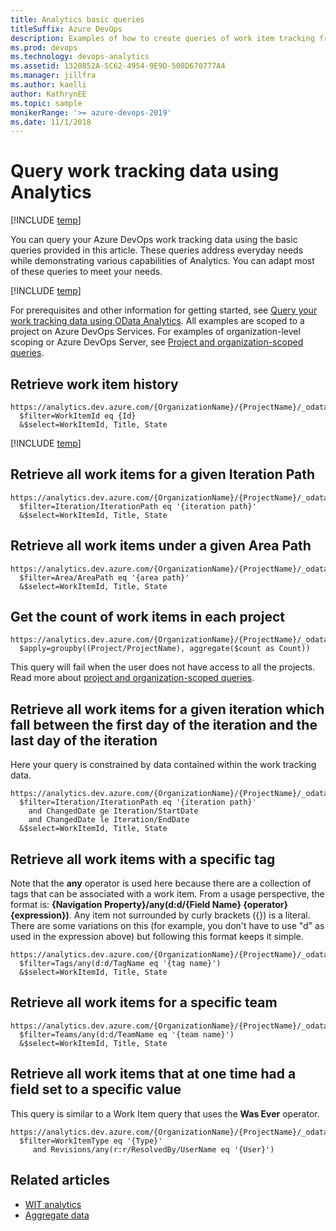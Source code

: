```yaml
---
title: Analytics basic queries
titleSuffix: Azure DevOps  
description: Examples of how to create queries of work item tracking from Analytics for Azure DevOps
ms.prod: devops
ms.technology: devops-analytics
ms.assetid: 1320852A-5C62-4954-9E9D-508D670777A4
ms.manager: jillfra
ms.author: kaelli
author: KathrynEE
ms.topic: sample
monikerRange: '>= azure-devops-2019'
ms.date: 11/1/2018
---
```


# Query work tracking data using Analytics  

[!INCLUDE [temp](../_shared/version-azure-devops.md)] 

You can query your Azure DevOps work tracking data using the basic queries provided in this article. These queries address everyday needs while demonstrating various capabilities of 
Analytics. You can adapt most of these queries to meet your needs.

[!INCLUDE [temp](../_shared/analytics-preview.md)]

For prerequisites and other information for getting started, see [Query your work tracking data using OData Analytics](wit-analytics.md). All examples are scoped to a project on Azure DevOps Services. For examples of organization-level scoping or Azure DevOps Server, see [Project and organization-scoped queries](account-scoped-queries.md).

<a id="history" />

## Retrieve work item history

```OData
https://analytics.dev.azure.com/{OrganizationName}/{ProjectName}/_odata/{version}//WorkItemRevisions?
  $filter=WorkItemId eq {Id}
  &$select=WorkItemId, Title, State
```
[!INCLUDE [temp](../_shared/api-versioning.md)]

<a id="iteration" />

## Retrieve all work items for a given Iteration Path 

```OData
https://analytics.dev.azure.com/{OrganizationName}/{ProjectName}/_odata/{version}//WorkItems?
  $filter=Iteration/IterationPath eq '{iteration path}'
  &$select=WorkItemId, Title, State
```

<a id="area" />

## Retrieve all work items under a given Area Path 

```OData
https://analytics.dev.azure.com/{OrganizationName}/{ProjectName}/_odata/{version}//WorkItems?
  $filter=Area/AreaPath eq '{area path}'
  &$select=WorkItemId, Title, State
```

<a id="project-count" />

## Get the count of work items in each project 
```OData
https://analytics.dev.azure.com/{OrganizationName}/{ProjectName}/_odata/{version}//WorkItems?
  $apply=groupby((Project/ProjectName), aggregate($count as Count))
```

This query will fail when the user does not have access to all the projects. Read more about [project and organization-scoped queries](account-scoped-queries.md).

## Retrieve all work items for a given iteration which fall between the first day of the iteration and the last day of the iteration

Here your query is constrained by data contained within the work tracking data. 

```OData
https://analytics.dev.azure.com/{OrganizationName}/{ProjectName}/_odata/{version}//WorkItems?
  $filter=Iteration/IterationPath eq '{iteration path}' 
    and ChangedDate ge Iteration/StartDate 
    and ChangedDate le Iteration/EndDate
  &$select=WorkItemId, Title, State
```

<a id="tag" />

## Retrieve all work items with a specific tag 

Note that the **any** operator is used here because there are a collection of tags that can be associated with a work item.
From a usage perspective, the format is: **{Navigation Property}/any(d:d/{Field Name} {operator} {expression})**. Any item not surrounded by curly brackets ({}) is a literal. There are some variations on this (for example, you don't have to use "d" as used in the expression above)
but following this format keeps it simple.

```OData
https://analytics.dev.azure.com/{OrganizationName}/{ProjectName}/_odata/{version}//WorkItems?
  $filter=Tags/any(d:d/TagName eq '{tag name}')
  &$select=WorkItemId, Title, State
```

<a id="team" />

## Retrieve all work items for a specific team 

```OData
https://analytics.dev.azure.com/{OrganizationName}/{ProjectName}/_odata/{version}//WorkItems?
  $filter=Teams/any(d:d/TeamName eq '{team name}')
  &$select=WorkItemId, Title, State
```

<a id="was-ever" />

## Retrieve all work items that at one time had a field set to a specific value

This query is similar to a Work Item query that uses the **Was Ever** operator.  

```OData
https://analytics.dev.azure.com/{OrganizationName}/{ProjectName}/_odata/{version}//WorkItems?
  $filter=WorkItemType eq '{Type}'
     and Revisions/any(r:r/ResolvedBy/UserName eq '{User}')
```

## Related articles 

- [WIT analytics](wit-analytics.md)  
- [Aggregate data](aggregated-data-analytics.md)
